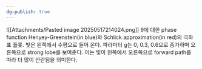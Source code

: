 ```yaml
---
dg-publish: true
---
```


![[Attachments/Pasted image 20250517214024.png]]
θ에 대한 phase function Henyey-Greenstein(in blue)와 Schlick approximation(in red)의 극좌표 플롯. 빛은 왼쪽에서 수평으로 들어 온다. 파라미터 g는 0, 0.3, 0.6으로 증가하며 오른쪽으로 strong lobe를 보여준다. 이는 빛이 왼쪽에서 오른쪽으로 forward path를 따라 더 많이 산란됨을 의미한다.